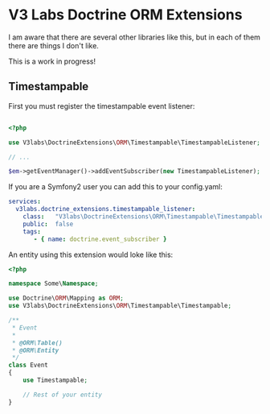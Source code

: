 V3 Labs Doctrine ORM Extensions
===============================

I am aware that there are several other libraries like this, but in each of them there are things I don't like.

This is a work in progress!

Timestampable
-------------

First you must register the timestampable event listener:

``` php

<?php

use V3labs\DoctrineExtensions\ORM\Timestampable\TimestampableListener;

// ...

$em->getEventManager()->addEventSubscriber(new TimestampableListener);

```

If you are a Symfony2 user you can add this to your config.yaml:

``` yaml
services:
  v3labs.doctrine_extensions.timestampable_listener:
    class:   "V3labs\DoctrineExtensions\ORM\Timestampable\TimestampableListener"
    public:  false
    tags:
       - { name: doctrine.event_subscriber }
```

An entity using this extension would loke like this:

``` php
<?php

namespace Some\Namespace;

use Doctrine\ORM\Mapping as ORM;
use V3labs\DoctrineExtensions\ORM\Timestampable\Timestampable;

/**
 * Event
 *
 * @ORM\Table()
 * @ORM\Entity
 */
class Event
{
    use Timestampable;

    // Rest of your entity
}
    
```
